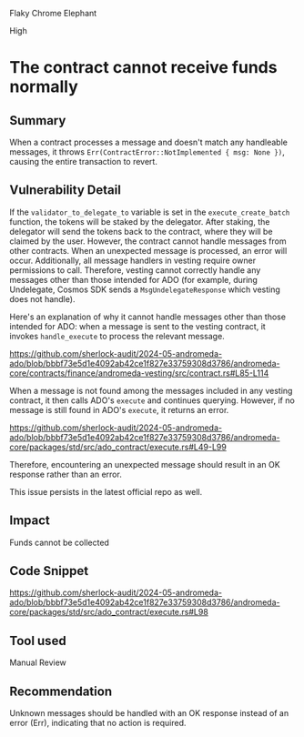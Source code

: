 Flaky Chrome Elephant

High

# The contract cannot receive funds normally

## Summary

When a contract processes a message and doesn't match any handleable messages, it throws `Err(ContractError::NotImplemented { msg: None })`, causing the entire transaction to revert.

## Vulnerability Detail

If the `validator_to_delegate_to` variable is set in the `execute_create_batch` function, the tokens will be staked by the delegator. After staking, the delegator will send the tokens back to the contract, where they will be claimed by the user. However, the contract cannot handle messages from other contracts. When an unexpected message is processed, an error will occur. Additionally, all message handlers in vesting require owner permissions to call. Therefore, vesting cannot correctly handle any messages other than those intended for ADO (for example, during Undelegate, Cosmos SDK sends a `MsgUndelegateResponse` which vesting does not handle).

Here's an explanation of why it cannot handle messages other than those intended for ADO: when a message is sent to the vesting contract, it invokes `handle_execute` to process the relevant message.

https://github.com/sherlock-audit/2024-05-andromeda-ado/blob/bbbf73e5d1e4092ab42ce1f827e33759308d3786/andromeda-core/contracts/finance/andromeda-vesting/src/contract.rs#L85-L114

When a message is not found among the messages included in any vesting contract, it then calls ADO's `execute` and continues querying. However, if no message is still found in ADO's `execute`, it returns an error.

https://github.com/sherlock-audit/2024-05-andromeda-ado/blob/bbbf73e5d1e4092ab42ce1f827e33759308d3786/andromeda-core/packages/std/src/ado_contract/execute.rs#L49-L99

Therefore, encountering an unexpected message should result in an OK response rather than an error.

This issue persists in the latest official repo as well.

## Impact

Funds cannot be collected

## Code Snippet

https://github.com/sherlock-audit/2024-05-andromeda-ado/blob/bbbf73e5d1e4092ab42ce1f827e33759308d3786/andromeda-core/packages/std/src/ado_contract/execute.rs#L98

## Tool used

Manual Review

## Recommendation

Unknown messages should be handled with an OK response instead of an error (Err), indicating that no action is required.